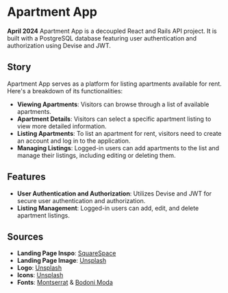 # Apartment App

**April 2024**
Apartment App is a decoupled React and Rails API project. It is built with a PostgreSQL database featuring user authentication and authorization using Devise and JWT.

## Story

Apartment App serves as a platform for listing apartments available for rent. Here's a breakdown of its functionalities:

- **Viewing Apartments**: Visitors can browse through a list of available apartments.
- **Apartment Details**: Visitors can select a specific apartment listing to view more detailed information.
- **Listing Apartments**: To list an apartment for rent, visitors need to create an account and log in to the application.
- **Managing Listings**: Logged-in users can add apartments to the list and manage their listings, including editing or deleting them.

## Features

- **User Authentication and Authorization**: Utilizes Devise and JWT for secure user authentication and authorization.
- **Listing Management**: Logged-in users can add, edit, and delete apartment listings.

## Sources

- **Landing Page Inspo**: [SquareSpace](<https://www.squarespace.com/website-design/?channel=pnb&subchannel=go&campaign=pnb-go-us-en-core_website_design_tier1-e&subcampaign=(general_beautiful-websites_e)&&cid=13842267263&aid=125919724978&tid=kwd-954794062&mt=e&eid=&loc_p_ms=9028074&loc_i_ms=&nw=g&d=c&adid=532615423575&channel2=pnb&subchannel2=go&gad_source=1&gclid=CjwKCAjw8diwBhAbEiwA7i_sJXIiyLFLVAES7_IjsdpQQL8_M51dkgYdTHNMAWVZYlN4l0hDVL3DGRoC0CkQAvD_BwE&gclsrc=aw.ds>)
- **Landing Page Image**: [Unsplash](https://unsplash.com)
- **Logo**: [Unsplash](https://www.canva.com/)
- **Icons**: [Unsplash](https://fontawesome.com/)
- **Fonts**: [Montserrat](https://fonts.google.com/specimen/Montserrat) & [Bodoni Moda](https://fonts.google.com/specimen/Bodoni+Moda?query=Bodoni+Moda&noto.query=Bodoni+Moda)
